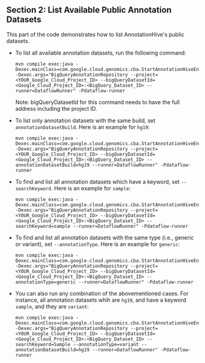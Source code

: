 ## Section 2: List Available Public Annotation Datasets
This part of the code demonstrates how to list AnnotationHive's public datasets.

* To list all available annotation datasets, run the following command:
   ```
   mvn compile exec:java -Dexec.mainClass=com.google.cloud.genomics.cba.StartAnnotationHiveEngine -Dexec.args="BigQueryAnnotationRepository --project=<YOUR_Google_Cloud_Project_ID> --bigQueryDatasetId=<Google_Cloud_Project_ID>:<BigQuery_Dataset_ID> --runner=DataflowRunner" -Pdataflow-runner   
   ```
   Note: bigQueryDatasetId for this command needs to have the full address including the project ID.  

* To list only annotation datasets with the same build, set `annotationDatasetBuild`. Here is an example for `hg19`: 

   ```
   mvn compile exec:java -Dexec.mainClass=com.google.cloud.genomics.cba.StartAnnotationHiveEngine -Dexec.args="BigQueryAnnotationRepository --project=<YOUR_Google_Cloud_Project_ID> --bigQueryDatasetId=<Google_Cloud_Project_ID>:<BigQuery_Dataset_ID> --annotationDatasetBuild=hg19 --runner=DataflowRunner" -Pdataflow-runner
   ```

* To find and list all annotation datasets which have a keyword, set `--searchKeyword`. Here is an example for `sample`:
    ```
   mvn compile exec:java -Dexec.mainClass=com.google.cloud.genomics.cba.StartAnnotationHiveEngine -Dexec.args="BigQueryAnnotationRepository --project=<YOUR_Google_Cloud_Project_ID> --bigQueryDatasetId=<Google_Cloud_Project_ID>:<BigQuery_Dataset_ID> --searchKeyword=sample --runner=DataflowRunner" -Pdataflow-runner
   ```

* To find and list all annotation datasets with the same type (i.e., generic or variant), set `--annotationType`. Here is an example for `generic`:
   ```
   mvn compile exec:java -Dexec.mainClass=com.google.cloud.genomics.cba.StartAnnotationHiveEngine -Dexec.args="BigQueryAnnotationRepository --project=<YOUR_Google_Cloud_Project_ID> --bigQueryDatasetId=<Google_Cloud_Project_ID>:<BigQuery_Dataset_ID> --annotationType=generic --runner=DataflowRunner" -Pdataflow-runner
   ```	

* You can also run any combination of the abovementioned cases. For instance, all annotation datasets whih are `hg19`, and have a keyword `sample`, and they are `variant`:
   ```
   mvn compile exec:java -Dexec.mainClass=com.google.cloud.genomics.cba.StartAnnotationHiveEngine -Dexec.args="BigQueryAnnotationRepository --project=<YOUR_Google_Cloud_Project_ID> --bigQueryDatasetId=<Google_Cloud_Project_ID>:<BigQuery_Dataset_ID> --searchKeyword=Sample --annotationType=variant --annotationDatasetBuild=hg19 --runner=DataflowRunner" -Pdataflow-runner
   ``` 
 
